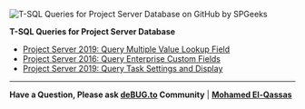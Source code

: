 ![T-SQL Queries for Project Server Database on GitHub by SPGeeks](https://user-images.githubusercontent.com/49816567/77917370-29846680-72a3-11ea-897a-bbacb8753305.png)

**T-SQL Queries for Project Server Database**

- [Project Server 2019: Query Multiple Value Lookup Field](https://spgeeks.devoworx.com/query-multiple-values-lookup-table-field-project-server-2019/)
- [Project Server 2016: Query Enterprise Custom Fields](https://spgeeks.devoworx.com/project-server-2016-get-the-enterprise-custom-fields/)
- [Project Server 2019: Query Task Settings and Display](https://spgeeks.devoworx.com/project-server-2019-query-task-settings-and-display/)

-------------------

**Have a Question, Please ask [deBUG.to](https://deBUG.to) Community** | **[Mohamed El-Qassas](https://devoworx.com)**
